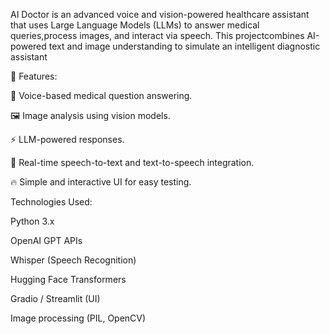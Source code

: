 AI Doctor  is an advanced voice and vision-powered healthcare assistant that uses Large Language Models (LLMs) to answer medical queries,process images, and interact via speech. This projectcombines AI-powered text and image understanding to simulate an intelligent diagnostic assistant


🚀 Features:

💬 Voice-based medical question answering.

🖼️ Image analysis using vision models.

⚡ LLM-powered responses.

🎤 Real-time speech-to-text and text-to-speech integration.

🔥 Simple and interactive UI for easy testing.

Technologies Used:

Python 3.x

OpenAI GPT APIs

Whisper (Speech Recognition)

Hugging Face Transformers

Gradio / Streamlit (UI)

Image processing (PIL, OpenCV)


